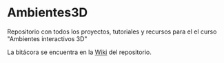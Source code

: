 # Ambientes3D

Repositorio con todos los proyectos, tutoriales y recursos para el el curso "Ambientes interactivos 3D"

La bitácora se encuentra en la [Wiki](https://github.com/JairoBm13/Ambientes3D/wiki) del repositorio. 
